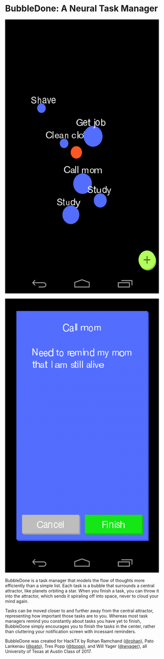BubbleDone: A Neural Task Manager
===

![Different Tasks](screenshots/screen2.png)

![Looking at Task](screenshots/screen4.png)

BubbleDone is a task manager that models the flow of thoughts more efficiently
than a simple list. Each task is a bubble that surrounds a central attractor,
like planets orbiting a star. When you finish a task, you can throw it into the
attractor, which sends it spiraling off into space, never to cloud your mind
again.

Tasks can be moved closer to and further away from the central attractor,
representing how important those tasks are to you. Whereas most task managers
remind you constantly about tasks you have yet to finish, BubbleDone simply
encourages you to finish the tasks in the center, rather than cluttering your
notification screen with incessant reminders.

BubbleDone was created for HackTX by
Rohan Ramchand ([@rohan](http://github.com/rohan)),
Pato Lankenau ([@pato](http://github.com/pato)),
Tres Popp ([@tpopp](http://github.com/tpopp)),
and Will Yager ([@wyager](http://github.com/wyager)),
all University of Texas
at Austin Class of 2017.
